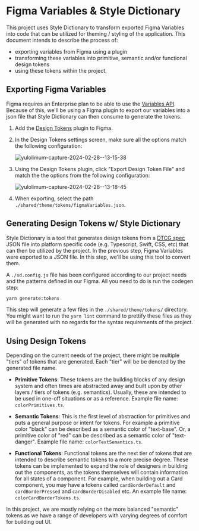 # Figma Variables & Style Dictionary

This project uses Style Dictionary to transform exported Figma Variables into code that can be utilized for theming / styling of the application. This document intends to describe the process of:

- exporting variables from Figma using a plugin
- transforming these variables into primitive, semantic and/or functional design tokens
- using these tokens within the project.

## Exporting Figma Variables

Figma requires an Enterprise plan to be able to use the [Variables API](https://www.figma.com/developers/api#variables). Because of this, we'll be using a Figma plugin to export our variables into a json file that Style Dictionary can then consume to generate the tokens.

1. Add the [Design Tokens](https://www.figma.com/community/plugin/888356646278934516) plugin to Figma.

2. In the Design Tokens settings screen, make sure all the options match the following configuration:

   ![yulolimum-capture-2024-02-28--13-15-38](https://github.com/infinitered/ReactNativeEssentials/assets/1775841/e5cb3c0b-bbd1-4413-a4c4-b5b33941c7a9)

3. Using the Design Tokens plugin, click "Export Design Token File" and match the the options from the following configuration:

   ![yulolimum-capture-2024-02-28--13-18-45](https://github.com/infinitered/ReactNativeEssentials/assets/1775841/727385ba-26f5-4c92-ab3d-63da9acf5187)

4. When exporting, select the path `./shared/theme/tokens/figmaVariables.json`.

## Generating Design Tokens w/ Style Dictionary

Style Dictionary is a tool that generates design tokens from a [DTCG spec](https://design-tokens.github.io/community-group/format/) JSON file into platform specific code (e.g. Typescript, Swift, CSS, etc) that can then be utilized by the project. In the previous step, Figma Variables were exported to a JSON file. In this step, we'll be using this tool to convert them.

A `./sd.config.js` file has been configured according to our project needs and the patterns defined in our Figma. All you need to do is run the codegen step:

```bash
yarn generate:tokens
```

This step will generate a few files in the `./shared/theme/tokens/` directory. You might want to run the `yarn lint` command to prettify these files as they will be generated with no regards for the syntax requirements of the project.

## Using Design Tokens

Depending on the current needs of the project, there might be multiple "tiers" of tokens that are generated. Each "tier" will be be denoted by the generated file name.

- **Primitive Tokens**: These tokens are the building blocks of any design system and often times are abstracted away and built upon by other layers / tiers of tokens (e.g. semantics). Usually, these are intended to be used in one-off situations or as a reference. Example file name: `colorPrimitives.ts`.

- **Semantic Tokens**: This is the first level of abstraction for primitives and puts a general purpose or intent for tokens. For example a primitive color "black" can be described as a semantic color of "text-base". Or, a primitive color of "red" can be described as a semantic color of "text-danger". Example file name: `colorTextSemantics.ts`.

- **Functional Tokens**: Functional tokens are the next tier of tokens that are intended to describe semantic tokens to a more precise degree. These tokens can be implemented to expand the role of designers in building out the components, as the tokens themselves will contain information for all states of a component. For example, when building out a Card component, you may have a tokens called `cardBorderDefault` and `cardBorderPressed` and `cardBorderDisabled` etc. An example file name: `colorCardBorderTokens.ts`.

In this project, we are mostly relying on the more balanced "semantic" tokens as we have a range of developers with varying degrees of comfort for building out UI.
